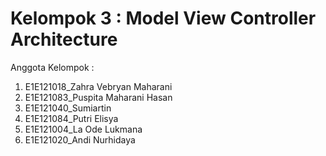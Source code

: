 # Kelompok 3 : Model View Controller Architecture
Anggota Kelompok :
1. E1E121018_Zahra Vebryan Maharani
2. E1E121083_Puspita Maharani Hasan
3. E1E121040_Sumiartin
4. E1E121084_Putri Elisya
5. E1E121004_La Ode Lukmana
6. E1E121020_Andi Nurhidaya
